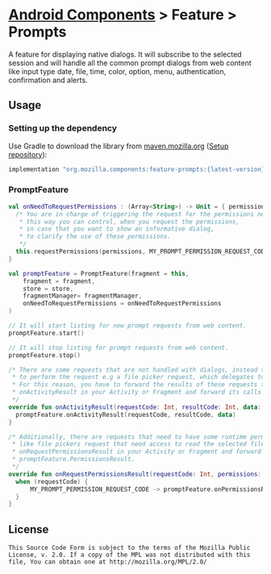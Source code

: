 # [Android Components](../../../README.md) > Feature > Prompts

A feature for displaying native dialogs. It will subscribe to the selected session and will handle all the common prompt dialogs from web content like input type
date, file, time, color, option, menu, authentication, confirmation and alerts.

## Usage

### Setting up the dependency
Use Gradle to download the library from [maven.mozilla.org](https://maven.mozilla.org/) ([Setup repository](../../../README.md#maven-repository)):

```Groovy
implementation "org.mozilla.components:feature-prompts:{latest-version}"
```

### PromptFeature

  ```kotlin
  val onNeedToRequestPermissions : (Array<String>) -> Unit = { permissions ->
    /* You are in charge of triggering the request for the permissions needed,
     * this way you can control, when you request the permissions,
     * in case that you want to show an informative dialog,
     * to clarify the use of these permissions.
     */
    this.requestPermissions(permissions, MY_PROMPT_PERMISSION_REQUEST_CODE)
  }

  val promptFeature = PromptFeature(fragment = this,
      fragment = fragment, 
      store = store,
      fragmentManager= fragmentManager,
      onNeedToRequestPermissions = onNeedToRequestPermissions
  )

  // It will start listing for new prompt requests from web content.
  promptFeature.start()

  // It will stop listing for prompt requests from web content.
  promptFeature.stop()

  /* There are some requests that are not handled with dialogs, instead they are delegated to other apps
   * to perform the request e.g a file picker request, which delegates to the OS file picker.
   * For this reason, you have to forward the results of these requests to the prompt feature by overriding,
   * onActivityResult in your Activity or Fragment and forward its calls to promptFeature.onActivityResult.
   */
  override fun onActivityResult(requestCode: Int, resultCode: Int, data: Intent?) {
    promptFeature.onActivityResult(requestCode, resultCode, data)
  }

  /* Additionally, there are requests that need to have some runtime permission before they can be performed,
   * like file pickers request that need access to read the selected files. You need to override
   * onRequestPermissionsResult in your Activity or Fragment and forward the results to
   * promptFeature.PermissionsResult.
   */
  override fun onRequestPermissionsResult(requestCode: Int, permissions: Array<String>, grantResults: IntArray) {
    when (requestCode) {        
        MY_PROMPT_PERMISSION_REQUEST_CODE -> promptFeature.onPermissionsResult(permissions, grantResults)
    }
  }
  ```

## License

    This Source Code Form is subject to the terms of the Mozilla Public
    License, v. 2.0. If a copy of the MPL was not distributed with this
    file, You can obtain one at http://mozilla.org/MPL/2.0/
